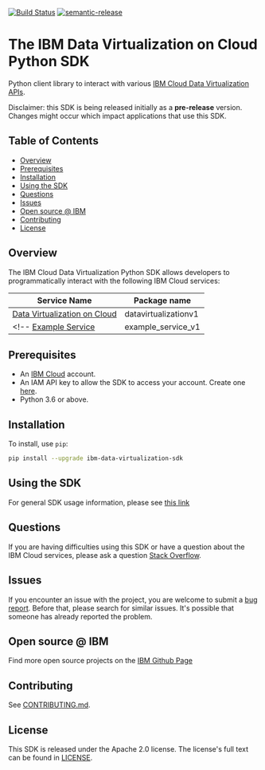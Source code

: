 [![Build Status](https://travis-ci.com/IBM/data-virtualization-on-cloud-python-sdk.git.svg?token=eW5FVD71iyte6tTby8gr&branch=main)](https://travis.ibm.com/IBM/data-virtualization-on-cloud-python-sdk.git)
[![semantic-release](https://img.shields.io/badge/%20%20%F0%9F%93%A6%F0%9F%9A%80-semantic--release-e10079.svg)](https://github.com/semantic-release/semantic-release)
# The IBM Data Virtualization on Cloud Python SDK

Python client library to interact with various [IBM Cloud Data Virtualization APIs](https://cloud.ibm.com/apidocs?category=Data-Virtualization).

Disclaimer: this SDK is being released initially as a **pre-release** version.
Changes might occur which impact applications that use this SDK.

## Table of Contents

<!--
  The TOC below is generated using the `markdown-toc` node package.

      https://github.com/jonschlinkert/markdown-toc

  You should regenerate the TOC after making changes to this file.

      npx markdown-toc -i README.md
  -->

<!-- toc -->

- [Overview](#overview)
- [Prerequisites](#prerequisites)
- [Installation](#installation)
- [Using the SDK](#using-the-sdk)
- [Questions](#questions)
- [Issues](#issues)
- [Open source @ IBM](#open-source--ibm)
- [Contributing](#contributing)
- [License](#license)

<!-- tocstop -->

## Overview

The IBM Cloud Data Virtualization Python SDK allows developers to programmatically interact with the following
IBM Cloud services:

Service Name | Package name 
--- | --- 
[Data Virtualization on Cloud](https://cloud.ibm.com/apidocs/data-virtualization-on-cloud) | datavirtualizationv1
<!-- [Example Service](https://cloud.ibm.com/apidocs/example-service) | example_service_v1 | ExampleServiceV1 -->

## Prerequisites

[ibm-cloud-onboarding]: https://cloud.ibm.com/registration

* An [IBM Cloud][ibm-cloud-onboarding] account.
* An IAM API key to allow the SDK to access your account. Create one [here](https://cloud.ibm.com/iam/apikeys).
* Python 3.6 or above.

## Installation

To install, use `pip`:

```bash
pip install --upgrade ibm-data-virtualization-sdk
```

## Using the SDK
For general SDK usage information, please see [this link](https://github.com/IBM/ibm-cloud-sdk-common/blob/main/README.md)

## Questions

If you are having difficulties using this SDK or have a question about the IBM Cloud services,
please ask a question
[Stack Overflow](http://stackoverflow.com/questions/ask?tags=ibm-cloud).

## Issues
If you encounter an issue with the project, you are welcome to submit a
[bug report](https://github.com/IBM/data-virtualization-on-cloud-python-sdk.git/issues).
Before that, please search for similar issues. It's possible that someone has already reported the problem.

## Open source @ IBM
Find more open source projects on the [IBM Github Page](http://ibm.github.io/)

## Contributing
See [CONTRIBUTING.md](https://github.com/IBM/data-virtualization-on-cloud-python-sdk.git/blob/main/CONTRIBUTING.md).

## License

This SDK is released under the Apache 2.0 license.
The license's full text can be found in [LICENSE](https://github.com/IBM/data-virtualization-on-cloud-python-sdk.git/blob/main/LICENSE).
